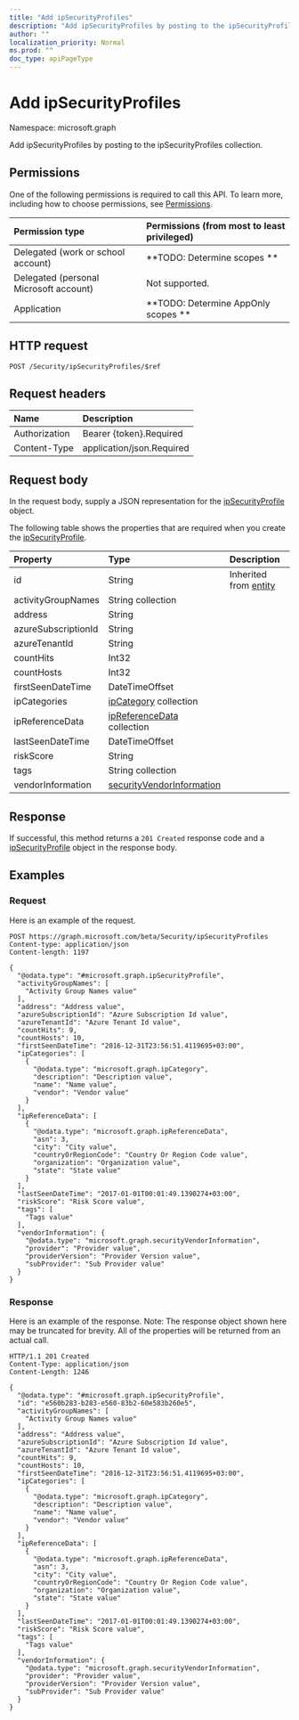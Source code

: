 ```yaml
---
title: "Add ipSecurityProfiles"
description: "Add ipSecurityProfiles by posting to the ipSecurityProfiles collection."
author: ""
localization_priority: Normal
ms.prod: ""
doc_type: apiPageType
---
```


# Add ipSecurityProfiles

Namespace: microsoft.graph

Add ipSecurityProfiles by posting to the ipSecurityProfiles collection.

## Permissions
One of the following permissions is required to call this API. To learn more, including how to choose permissions, see [Permissions](/concepts/permissions-reference.md).

|Permission type|Permissions (from most to least privileged)|
|:---|:---|
|Delegated (work or school account)|**TODO: Determine scopes **|
|Delegated (personal Microsoft account)|Not supported.|
|Application|**TODO: Determine AppOnly scopes **|

## HTTP request
<!-- {
  "blockType": "ignored"
}
-->
``` http
POST /Security/ipSecurityProfiles/$ref
```

## Request headers
|Name|Description|
|:---|:---|
|Authorization|Bearer {token}.Required|
|Content-Type|application/json.Required|

## Request body
In the request body, supply a JSON representation for the [ipSecurityProfile](../resources/ipsecurityprofile.md) object.

The following table shows the properties that are required when you create the [ipSecurityProfile](../resources/ipsecurityprofile.md).

|Property|Type|Description|
|:---|:---|:---|
|id|String| Inherited from [entity](../resources/entity.md)|
|activityGroupNames|String collection||
|address|String||
|azureSubscriptionId|String||
|azureTenantId|String||
|countHits|Int32||
|countHosts|Int32||
|firstSeenDateTime|DateTimeOffset||
|ipCategories|[ipCategory](../resources/ipcategory.md) collection||
|ipReferenceData|[ipReferenceData](../resources/ipreferencedata.md) collection||
|lastSeenDateTime|DateTimeOffset||
|riskScore|String||
|tags|String collection||
|vendorInformation|[securityVendorInformation](../resources/securityvendorinformation.md)||



## Response
If successful, this method returns a `201 Created` response code and a [ipSecurityProfile](../resources/ipsecurityprofile.md) object in the response body.

## Examples

### Request
Here is an example of the request.
<!-- {
  "blockType": "request",
  "name": "create_ipsecurityprofile_from_"
}
-->
``` http
POST https://graph.microsoft.com/beta/Security/ipSecurityProfiles
Content-type: application/json
Content-length: 1197

{
  "@odata.type": "#microsoft.graph.ipSecurityProfile",
  "activityGroupNames": [
    "Activity Group Names value"
  ],
  "address": "Address value",
  "azureSubscriptionId": "Azure Subscription Id value",
  "azureTenantId": "Azure Tenant Id value",
  "countHits": 9,
  "countHosts": 10,
  "firstSeenDateTime": "2016-12-31T23:56:51.4119695+03:00",
  "ipCategories": [
    {
      "@odata.type": "microsoft.graph.ipCategory",
      "description": "Description value",
      "name": "Name value",
      "vendor": "Vendor value"
    }
  ],
  "ipReferenceData": [
    {
      "@odata.type": "microsoft.graph.ipReferenceData",
      "asn": 3,
      "city": "City value",
      "countryOrRegionCode": "Country Or Region Code value",
      "organization": "Organization value",
      "state": "State value"
    }
  ],
  "lastSeenDateTime": "2017-01-01T00:01:49.1390274+03:00",
  "riskScore": "Risk Score value",
  "tags": [
    "Tags value"
  ],
  "vendorInformation": {
    "@odata.type": "microsoft.graph.securityVendorInformation",
    "provider": "Provider value",
    "providerVersion": "Provider Version value",
    "subProvider": "Sub Provider value"
  }
}
```

### Response
Here is an example of the response. Note: The response object shown here may be truncated for brevity. All of the properties will be returned from an actual call.
<!-- {
  "blockType": "response",
  "truncated": true,
  "@odata.type": "microsoft.graph.ipsecurityprofile"
}
-->
``` http
HTTP/1.1 201 Created
Content-Type: application/json
Content-Length: 1246

{
  "@odata.type": "#microsoft.graph.ipSecurityProfile",
  "id": "e560b283-b283-e560-83b2-60e583b260e5",
  "activityGroupNames": [
    "Activity Group Names value"
  ],
  "address": "Address value",
  "azureSubscriptionId": "Azure Subscription Id value",
  "azureTenantId": "Azure Tenant Id value",
  "countHits": 9,
  "countHosts": 10,
  "firstSeenDateTime": "2016-12-31T23:56:51.4119695+03:00",
  "ipCategories": [
    {
      "@odata.type": "microsoft.graph.ipCategory",
      "description": "Description value",
      "name": "Name value",
      "vendor": "Vendor value"
    }
  ],
  "ipReferenceData": [
    {
      "@odata.type": "microsoft.graph.ipReferenceData",
      "asn": 3,
      "city": "City value",
      "countryOrRegionCode": "Country Or Region Code value",
      "organization": "Organization value",
      "state": "State value"
    }
  ],
  "lastSeenDateTime": "2017-01-01T00:01:49.1390274+03:00",
  "riskScore": "Risk Score value",
  "tags": [
    "Tags value"
  ],
  "vendorInformation": {
    "@odata.type": "microsoft.graph.securityVendorInformation",
    "provider": "Provider value",
    "providerVersion": "Provider Version value",
    "subProvider": "Sub Provider value"
  }
}
```


